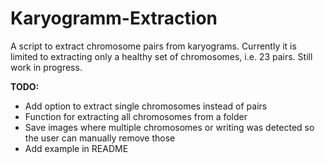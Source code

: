# Karyogramm-Extraction

A script to extract chromosome pairs from karyograms. Currently it is limited to extracting only a healthy set of chromosomes, i.e. 23 pairs. Still work in progress.



**TODO:**

- Add option to extract single chromosomes instead of pairs
- Function for extracting all chromosomes from a folder
- Save images where multiple chromosomes or writing was detected so the user can manually remove those
- Add example in README